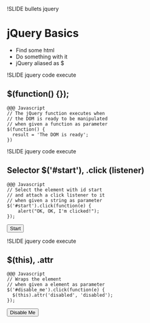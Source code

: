 !SLIDE bullets jquery
# jQuery Basics

* Find some html
* Do something with it
* jQuery aliased as $

!SLIDE jquery code execute
## $(function() {});

    @@@ Javascript
    // The jQuery function executes when
    // the DOM is ready to be manipulated
    // when given a function as parameter
    $(function() {
      result = 'The DOM is ready';
    })

!SLIDE jquery code execute
## Selector $('#start'), .click (listener)


    @@@ Javascript
    // Select the element with id start
    // and attach a click listener to it
    // when given a string as parameter
    $('#start').click(function(e) {
        alert("OK, OK, I'm clicked!");
    });

<button id='start'>Start</button>

!SLIDE jquery code execute
## $(this), .attr

    @@@ Javascript
    // Wraps the element
    // when given a element as parameter
    $('#disable_me').click(function(e) {
      $(this).attr('disabled', 'disabled');
    });

<button id='disable_me'>Disable Me</button>


